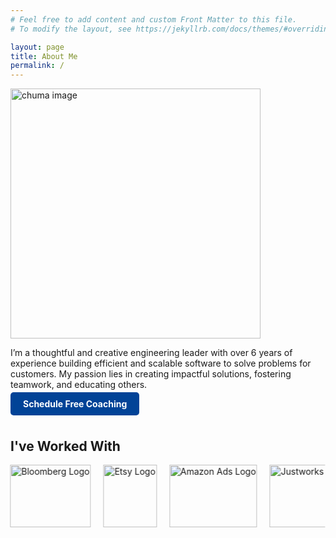 ```yaml
---
# Feel free to add content and custom Front Matter to this file.
# To modify the layout, see https://jekyllrb.com/docs/themes/#overriding-theme-defaults

layout: page
title: About Me
permalink: /
---
```

<link rel="icon" type="image/png" href="{{ site.baseurl }}/assets/favicon/favicon-48x48.png" sizes="48x48" />
<link rel="icon" type="image/svg+xml" href="{{ site.baseurl }}/assets/favicon/favicon.svg" />
<link rel="shortcut icon" href="{{ site.baseurl }}/assets/favicon/favicon.ico" />
<link rel="apple-touch-icon" sizes="180x180" href="{{ site.baseurl }}/assets/favicon/apple-touch-icon.png" />
<link rel="manifest" href="{{ site.baseurl }}/assets/favicon/site.webmanifest" />

<!-- About Section -->
<section id="about">
  <img src="{{ site.baseurl }}/assets/IMG_7400.JPG" alt="chuma image" width="400" style="max-width: 100%;"/>
  <p>
    I’m a thoughtful and creative engineering leader with over 6 years of experience building efficient and scalable software to solve problems for customers. My passion lies in creating impactful solutions, fostering teamwork, and educating others.
  </p>
  <a href="https://calendly.com/chumomega/free-consult" target="_blank" class="cta-button">Schedule Free Coaching</a>
</section>
<br/>
<section id="logos">
  <h2>I've Worked With</h2>
  <div class="logo-carousel">
    <div class="logo-item"><img src="{{ site.baseurl }}/assets/Bloomberg_logo.svg" alt="Bloomberg Logo"></div>
    <div class="logo-item"><img src="{{ site.baseurl }}/assets/Etsy_logo.svg" alt="Etsy Logo"></div>
    <div class="logo-item"><img src="{{ site.baseurl }}/assets/amazon_ads.jpg" alt="Amazon Ads Logo"></div>
    <div class="logo-item"><img src="{{ site.baseurl }}/assets/justworks_logo.png" alt="Justworks Logo"></div>
    <div class="logo-item"><img src="{{ site.baseurl }}/assets/Mastercard-logo.svg" alt="Mastercard Logo"></div>
    <div class="logo-item"><img src="{{ site.baseurl }}/assets/JobDiva-Logo.png" alt="JobDiva Logo"></div>
    <div class="logo-item"><img src="{{ site.baseurl }}/assets/nyc_cchr_logo.jpg" alt="NYC Commission on Human Rights Logo"></div>
    <div class="logo-item"><img src="{{ site.baseurl }}/assets/cuny_tech_prep_logo.png" alt="CUNY Tech Prep Logo"></div>
    <div class="logo-item"><img src="{{ site.baseurl }}/assets/ConEd_logo.svg" alt="Con Edison Logo"></div>
  </div>
</section>

<!-- Styles -->
<style>
  .cta-button {
    background-color: #014397; /* Secondary color */
    color: #fff;
    padding: 10px 20px;
    border-radius: 5px;
    text-decoration: none;
    font-weight: bold;
  }

  .cta-button:hover {
    transform: scale(1.1); /* Slightly enlarge the button */
    box-shadow: 0 4px 10px rgba(0, 0, 0, 0.2); /* Add a subtle shadow */
    text-decoration: none; /* Remove underline on hover */
  }

  .cta-button:active {
    background-color: #014397; /* Maintain color after click */
    color: #fff; /* White text remains */
    text-decoration: none; /* Ensure no underline */
  }

  .cta-button:visited {
    background-color: #014397; /* Match default color to avoid dark blue */
    color: #fff; /* Keep white text */
    text-decoration: none; /* Remove underline for visited */
  }
  
  .logo-carousel {
    display: flex;
    gap: 20px;
    overflow: hidden;
    height: 100px; /* Fixed height for the carousel */
    align-items: center;
    position: relative;
    white-space: nowrap;
  }

  .logo-item {
    flex: 0 0 auto;
    display: inline-block;
    height: 100%; /* Match the fixed height of the carousel */
    display: flex;
    justify-content: center;
    align-items: center;
  }

  .logo-item img {
    height: 100%;
    width: auto; /* Allow width to scale proportionally */
  }

  @keyframes scroll-carousel {
    0% {
      transform: translateX(0);
    }
    100% {
      transform: translateX(calc(-50%)); /* Scroll halfway through the carousel */
    }
  }

  .logo-carousel {
    animation: scroll-carousel 20s linear infinite;
  }
</style>

<!-- Script -->
<script>
  document.addEventListener("DOMContentLoaded", function () {
    const logoCarousel = document.querySelector('.logo-carousel');
    const logos = Array.from(logoCarousel.children);

    // Duplicate the logos for seamless scrolling
    logos.forEach(logo => {
      logoCarousel.appendChild(logo.cloneNode(true));
    });

    // Ensure all logos are visible
    logoCarousel.style.width = `${logoCarousel.scrollWidth}px`;
  });
</script>
